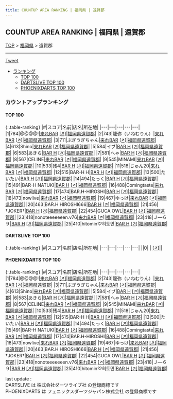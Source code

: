 ```yaml
---
title: COUNTUP AREA RANKING | 福岡県 | 遠賀郡
---
```

## COUNTUP AREA RANKING | 福岡県 | 遠賀郡

[TOP](/darts/rank/) > [福岡県](/darts/rank/福岡県/) > 遠賀郡

___

<a href="https://twitter.com/share?ref_src=twsrc%5Etfw" data-text="COUNTUP AREA RANKING | 福岡県遠賀郡" class="twitter-share-button" data-hashtags="DARTSLIVE,PHOENIXDARTS,darts,ダーツ" data-show-count="false">Tweet</a>

* [ランキング](#カウントアップランキング)
    * [TOP 100](#top-100)
    * [DARTSLIVE TOP 100](#dartslive-top-100)
    * [PHOENIXDARTS TOP 100](#phoenixdarts-top-100)

### カウントアップランキング

#### TOP 100



{:.table-ranking}
|#|スコア|名前|店名|所在地|
|---|---|---|---|---|
|1|784|<span class="rank-name-pd">@@@@!</span>|<a href="/darts/rank/shops/55390.html">来れBAR</a> <a href="https://vs.phoenixdarts.com/jp/shop/shopDetailInfo/s_55390?s_seq=55390">[↗]</a>|<a href="/darts/rank/福岡県/遠賀郡">福岡県遠賀郡</a>|
|2|743|<span class="rank-name-pd">龍弥（いねむりん）</span>|<a href="/darts/rank/shops/55390.html">来れBAR</a> <a href="https://vs.phoenixdarts.com/jp/shop/shopDetailInfo/s_55390?s_seq=55390">[↗]</a>|<a href="/darts/rank/福岡県/遠賀郡">福岡県遠賀郡</a>|
|3|711|<span class="rank-name-pd">ぶぎうぎちゃん</span>|<a href="/darts/rank/shops/55390.html">来れBAR</a> <a href="https://vs.phoenixdarts.com/jp/shop/shopDetailInfo/s_55390?s_seq=55390">[↗]</a>|<a href="/darts/rank/福岡県/遠賀郡">福岡県遠賀郡</a>|
|4|613|<span class="rank-name-pd">Shino</span>|<a href="/darts/rank/shops/55390.html">来れBAR</a> <a href="https://vs.phoenixdarts.com/jp/shop/shopDetailInfo/s_55390?s_seq=55390">[↗]</a>|<a href="/darts/rank/福岡県/遠賀郡">福岡県遠賀郡</a>|
|5|584|<span class="rank-name-pd">イブ</span>|<a href="/darts/rank/shops/84608.html">BAR H</a> <a href="https://vs.phoenixdarts.com/jp/shop/shopDetailInfo/s_84608?s_seq=84608">[↗]</a>|<a href="/darts/rank/福岡県/遠賀郡">福岡県遠賀郡</a>|
|6|583|<span class="rank-name-pd">あきら</span>|<a href="/darts/rank/shops/84608.html">BAR H</a> <a href="https://vs.phoenixdarts.com/jp/shop/shopDetailInfo/s_84608?s_seq=84608">[↗]</a>|<a href="/darts/rank/福岡県/遠賀郡">福岡県遠賀郡</a>|
|7|581|<span class="rank-name-pd">へゃ</span>|<a href="/darts/rank/shops/84608.html">BAR H</a> <a href="https://vs.phoenixdarts.com/jp/shop/shopDetailInfo/s_84608?s_seq=84608">[↗]</a>|<a href="/darts/rank/福岡県/遠賀郡">福岡県遠賀郡</a>|
|8|567|<span class="rank-name-pd">CELINE</span>|<a href="/darts/rank/shops/55390.html">来れBAR</a> <a href="https://vs.phoenixdarts.com/jp/shop/shopDetailInfo/s_55390?s_seq=55390">[↗]</a>|<a href="/darts/rank/福岡県/遠賀郡">福岡県遠賀郡</a>|
|9|545|<span class="rank-name-pd">MINAMI</span>|<a href="/darts/rank/shops/55390.html">来れBAR</a> <a href="https://vs.phoenixdarts.com/jp/shop/shopDetailInfo/s_55390?s_seq=55390">[↗]</a>|<a href="/darts/rank/福岡県/遠賀郡">福岡県遠賀郡</a>|
|10|533|<span class="rank-name-pd">残4</span>|<a href="/darts/rank/shops/84608.html">BAR H</a> <a href="https://vs.phoenixdarts.com/jp/shop/shopDetailInfo/s_84608?s_seq=84608">[↗]</a>|<a href="/darts/rank/福岡県/遠賀郡">福岡県遠賀郡</a>|
|11|518|<span class="rank-name-pd">じゅん20</span>|<a href="/darts/rank/shops/55390.html">来れBAR</a> <a href="https://vs.phoenixdarts.com/jp/shop/shopDetailInfo/s_55390?s_seq=55390">[↗]</a>|<a href="/darts/rank/福岡県/遠賀郡">福岡県遠賀郡</a>|
|12|515|<span class="rank-name-pd">BAR-H H</span>|<a href="/darts/rank/shops/84608.html">BAR H</a> <a href="https://vs.phoenixdarts.com/jp/shop/shopDetailInfo/s_84608?s_seq=84608">[↗]</a>|<a href="/darts/rank/福岡県/遠賀郡">福岡県遠賀郡</a>|
|13|500|<span class="rank-name-pd">たいたい</span>|<a href="/darts/rank/shops/84608.html">BAR H</a> <a href="https://vs.phoenixdarts.com/jp/shop/shopDetailInfo/s_84608?s_seq=84608">[↗]</a>|<a href="/darts/rank/福岡県/遠賀郡">福岡県遠賀郡</a>|
|14|494|<span class="rank-name-pd">たっく</span>|<a href="/darts/rank/shops/84608.html">BAR H</a> <a href="https://vs.phoenixdarts.com/jp/shop/shopDetailInfo/s_84608?s_seq=84608">[↗]</a>|<a href="/darts/rank/福岡県/遠賀郡">福岡県遠賀郡</a>|
|15|491|<span class="rank-name-pd">BAR-H NATUKI</span>|<a href="/darts/rank/shops/84608.html">BAR H</a> <a href="https://vs.phoenixdarts.com/jp/shop/shopDetailInfo/s_84608?s_seq=84608">[↗]</a>|<a href="/darts/rank/福岡県/遠賀郡">福岡県遠賀郡</a>|
|16|488|<span class="rank-name-pd">Comingtaste</span>|<a href="/darts/rank/shops/55390.html">来れBAR</a> <a href="https://vs.phoenixdarts.com/jp/shop/shopDetailInfo/s_55390?s_seq=55390">[↗]</a>|<a href="/darts/rank/福岡県/遠賀郡">福岡県遠賀郡</a>|
|17|474|<span class="rank-name-pd">BAR.H-HIROSHI</span>|<a href="/darts/rank/shops/84608.html">BAR H</a> <a href="https://vs.phoenixdarts.com/jp/shop/shopDetailInfo/s_84608?s_seq=84608">[↗]</a>|<a href="/darts/rank/福岡県/遠賀郡">福岡県遠賀郡</a>|
|18|473|<span class="rank-name-pd">nowlive</span>|<a href="/darts/rank/shops/55390.html">来れBAR</a> <a href="https://vs.phoenixdarts.com/jp/shop/shopDetailInfo/s_55390?s_seq=55390">[↗]</a>|<a href="/darts/rank/福岡県/遠賀郡">福岡県遠賀郡</a>|
|19|467|<span class="rank-name-pd">ゆっけ</span>|<a href="/darts/rank/shops/55390.html">来れBAR</a> <a href="https://vs.phoenixdarts.com/jp/shop/shopDetailInfo/s_55390?s_seq=55390">[↗]</a>|<a href="/darts/rank/福岡県/遠賀郡">福岡県遠賀郡</a>|
|20|463|<span class="rank-name-pd">BAR.H  HIROSHI666</span>|<a href="/darts/rank/shops/84608.html">BAR H</a> <a href="https://vs.phoenixdarts.com/jp/shop/shopDetailInfo/s_84608?s_seq=84608">[↗]</a>|<a href="/darts/rank/福岡県/遠賀郡">福岡県遠賀郡</a>|
|21|456|<span class="rank-name-pd">†JOKER†</span>|<a href="/darts/rank/shops/84608.html">BAR H</a> <a href="https://vs.phoenixdarts.com/jp/shop/shopDetailInfo/s_84608?s_seq=84608">[↗]</a>|<a href="/darts/rank/福岡県/遠賀郡">福岡県遠賀郡</a>|
|22|454|<span class="rank-name-pd">GUCA OWL</span>|<a href="/darts/rank/shops/84608.html">BAR H</a> <a href="https://vs.phoenixdarts.com/jp/shop/shopDetailInfo/s_84608?s_seq=84608">[↗]</a>|<a href="/darts/rank/福岡県/遠賀郡">福岡県遠賀郡</a>|
|23|418|<span class="rank-name-pd">nonoteeeeeeen.v76</span>|<a href="/darts/rank/shops/55390.html">来れBAR</a> <a href="https://vs.phoenixdarts.com/jp/shop/shopDetailInfo/s_55390?s_seq=55390">[↗]</a>|<a href="/darts/rank/福岡県/遠賀郡">福岡県遠賀郡</a>|
|23|418|<span class="rank-name-pd">Ｊ―６９</span>|<a href="/darts/rank/shops/84608.html">BAR H</a> <a href="https://vs.phoenixdarts.com/jp/shop/shopDetailInfo/s_84608?s_seq=84608">[↗]</a>|<a href="/darts/rank/福岡県/遠賀郡">福岡県遠賀郡</a>|
|25|410|<span class="rank-name-pd">hitomin♡히토민</span>|<a href="/darts/rank/shops/84608.html">BAR H</a> <a href="https://vs.phoenixdarts.com/jp/shop/shopDetailInfo/s_84608?s_seq=84608">[↗]</a>|<a href="/darts/rank/福岡県/遠賀郡">福岡県遠賀郡</a>|


#### DARTSLIVE TOP 100



{:.table-ranking}
|#|スコア|名前|店名|所在地|
|---|---|---|---|---|
||0|<span class="rank-name-dl"> </span>|<a href="/darts/rank/shops/.html"></a> <a href="">[↗]</a>|<a href="/darts/rank//"></a>|


#### PHOENIXDARTS TOP 100



{:.table-ranking}
|#|スコア|名前|店名|所在地|
|---|---|---|---|---|
|1|784|<span class="rank-name-pd">@@@@!</span>|<a href="/darts/rank/shops/55390.html">来れBAR</a> <a href="https://vs.phoenixdarts.com/jp/shop/shopDetailInfo/s_55390?s_seq=55390">[↗]</a>|<a href="/darts/rank/福岡県/遠賀郡">福岡県遠賀郡</a>|
|2|743|<span class="rank-name-pd">龍弥（いねむりん）</span>|<a href="/darts/rank/shops/55390.html">来れBAR</a> <a href="https://vs.phoenixdarts.com/jp/shop/shopDetailInfo/s_55390?s_seq=55390">[↗]</a>|<a href="/darts/rank/福岡県/遠賀郡">福岡県遠賀郡</a>|
|3|711|<span class="rank-name-pd">ぶぎうぎちゃん</span>|<a href="/darts/rank/shops/55390.html">来れBAR</a> <a href="https://vs.phoenixdarts.com/jp/shop/shopDetailInfo/s_55390?s_seq=55390">[↗]</a>|<a href="/darts/rank/福岡県/遠賀郡">福岡県遠賀郡</a>|
|4|613|<span class="rank-name-pd">Shino</span>|<a href="/darts/rank/shops/55390.html">来れBAR</a> <a href="https://vs.phoenixdarts.com/jp/shop/shopDetailInfo/s_55390?s_seq=55390">[↗]</a>|<a href="/darts/rank/福岡県/遠賀郡">福岡県遠賀郡</a>|
|5|584|<span class="rank-name-pd">イブ</span>|<a href="/darts/rank/shops/84608.html">BAR H</a> <a href="https://vs.phoenixdarts.com/jp/shop/shopDetailInfo/s_84608?s_seq=84608">[↗]</a>|<a href="/darts/rank/福岡県/遠賀郡">福岡県遠賀郡</a>|
|6|583|<span class="rank-name-pd">あきら</span>|<a href="/darts/rank/shops/84608.html">BAR H</a> <a href="https://vs.phoenixdarts.com/jp/shop/shopDetailInfo/s_84608?s_seq=84608">[↗]</a>|<a href="/darts/rank/福岡県/遠賀郡">福岡県遠賀郡</a>|
|7|581|<span class="rank-name-pd">へゃ</span>|<a href="/darts/rank/shops/84608.html">BAR H</a> <a href="https://vs.phoenixdarts.com/jp/shop/shopDetailInfo/s_84608?s_seq=84608">[↗]</a>|<a href="/darts/rank/福岡県/遠賀郡">福岡県遠賀郡</a>|
|8|567|<span class="rank-name-pd">CELINE</span>|<a href="/darts/rank/shops/55390.html">来れBAR</a> <a href="https://vs.phoenixdarts.com/jp/shop/shopDetailInfo/s_55390?s_seq=55390">[↗]</a>|<a href="/darts/rank/福岡県/遠賀郡">福岡県遠賀郡</a>|
|9|545|<span class="rank-name-pd">MINAMI</span>|<a href="/darts/rank/shops/55390.html">来れBAR</a> <a href="https://vs.phoenixdarts.com/jp/shop/shopDetailInfo/s_55390?s_seq=55390">[↗]</a>|<a href="/darts/rank/福岡県/遠賀郡">福岡県遠賀郡</a>|
|10|533|<span class="rank-name-pd">残4</span>|<a href="/darts/rank/shops/84608.html">BAR H</a> <a href="https://vs.phoenixdarts.com/jp/shop/shopDetailInfo/s_84608?s_seq=84608">[↗]</a>|<a href="/darts/rank/福岡県/遠賀郡">福岡県遠賀郡</a>|
|11|518|<span class="rank-name-pd">じゅん20</span>|<a href="/darts/rank/shops/55390.html">来れBAR</a> <a href="https://vs.phoenixdarts.com/jp/shop/shopDetailInfo/s_55390?s_seq=55390">[↗]</a>|<a href="/darts/rank/福岡県/遠賀郡">福岡県遠賀郡</a>|
|12|515|<span class="rank-name-pd">BAR-H H</span>|<a href="/darts/rank/shops/84608.html">BAR H</a> <a href="https://vs.phoenixdarts.com/jp/shop/shopDetailInfo/s_84608?s_seq=84608">[↗]</a>|<a href="/darts/rank/福岡県/遠賀郡">福岡県遠賀郡</a>|
|13|500|<span class="rank-name-pd">たいたい</span>|<a href="/darts/rank/shops/84608.html">BAR H</a> <a href="https://vs.phoenixdarts.com/jp/shop/shopDetailInfo/s_84608?s_seq=84608">[↗]</a>|<a href="/darts/rank/福岡県/遠賀郡">福岡県遠賀郡</a>|
|14|494|<span class="rank-name-pd">たっく</span>|<a href="/darts/rank/shops/84608.html">BAR H</a> <a href="https://vs.phoenixdarts.com/jp/shop/shopDetailInfo/s_84608?s_seq=84608">[↗]</a>|<a href="/darts/rank/福岡県/遠賀郡">福岡県遠賀郡</a>|
|15|491|<span class="rank-name-pd">BAR-H NATUKI</span>|<a href="/darts/rank/shops/84608.html">BAR H</a> <a href="https://vs.phoenixdarts.com/jp/shop/shopDetailInfo/s_84608?s_seq=84608">[↗]</a>|<a href="/darts/rank/福岡県/遠賀郡">福岡県遠賀郡</a>|
|16|488|<span class="rank-name-pd">Comingtaste</span>|<a href="/darts/rank/shops/55390.html">来れBAR</a> <a href="https://vs.phoenixdarts.com/jp/shop/shopDetailInfo/s_55390?s_seq=55390">[↗]</a>|<a href="/darts/rank/福岡県/遠賀郡">福岡県遠賀郡</a>|
|17|474|<span class="rank-name-pd">BAR.H-HIROSHI</span>|<a href="/darts/rank/shops/84608.html">BAR H</a> <a href="https://vs.phoenixdarts.com/jp/shop/shopDetailInfo/s_84608?s_seq=84608">[↗]</a>|<a href="/darts/rank/福岡県/遠賀郡">福岡県遠賀郡</a>|
|18|473|<span class="rank-name-pd">nowlive</span>|<a href="/darts/rank/shops/55390.html">来れBAR</a> <a href="https://vs.phoenixdarts.com/jp/shop/shopDetailInfo/s_55390?s_seq=55390">[↗]</a>|<a href="/darts/rank/福岡県/遠賀郡">福岡県遠賀郡</a>|
|19|467|<span class="rank-name-pd">ゆっけ</span>|<a href="/darts/rank/shops/55390.html">来れBAR</a> <a href="https://vs.phoenixdarts.com/jp/shop/shopDetailInfo/s_55390?s_seq=55390">[↗]</a>|<a href="/darts/rank/福岡県/遠賀郡">福岡県遠賀郡</a>|
|20|463|<span class="rank-name-pd">BAR.H  HIROSHI666</span>|<a href="/darts/rank/shops/84608.html">BAR H</a> <a href="https://vs.phoenixdarts.com/jp/shop/shopDetailInfo/s_84608?s_seq=84608">[↗]</a>|<a href="/darts/rank/福岡県/遠賀郡">福岡県遠賀郡</a>|
|21|456|<span class="rank-name-pd">†JOKER†</span>|<a href="/darts/rank/shops/84608.html">BAR H</a> <a href="https://vs.phoenixdarts.com/jp/shop/shopDetailInfo/s_84608?s_seq=84608">[↗]</a>|<a href="/darts/rank/福岡県/遠賀郡">福岡県遠賀郡</a>|
|22|454|<span class="rank-name-pd">GUCA OWL</span>|<a href="/darts/rank/shops/84608.html">BAR H</a> <a href="https://vs.phoenixdarts.com/jp/shop/shopDetailInfo/s_84608?s_seq=84608">[↗]</a>|<a href="/darts/rank/福岡県/遠賀郡">福岡県遠賀郡</a>|
|23|418|<span class="rank-name-pd">nonoteeeeeeen.v76</span>|<a href="/darts/rank/shops/55390.html">来れBAR</a> <a href="https://vs.phoenixdarts.com/jp/shop/shopDetailInfo/s_55390?s_seq=55390">[↗]</a>|<a href="/darts/rank/福岡県/遠賀郡">福岡県遠賀郡</a>|
|23|418|<span class="rank-name-pd">Ｊ―６９</span>|<a href="/darts/rank/shops/84608.html">BAR H</a> <a href="https://vs.phoenixdarts.com/jp/shop/shopDetailInfo/s_84608?s_seq=84608">[↗]</a>|<a href="/darts/rank/福岡県/遠賀郡">福岡県遠賀郡</a>|
|25|410|<span class="rank-name-pd">hitomin♡히토민</span>|<a href="/darts/rank/shops/84608.html">BAR H</a> <a href="https://vs.phoenixdarts.com/jp/shop/shopDetailInfo/s_84608?s_seq=84608">[↗]</a>|<a href="/darts/rank/福岡県/遠賀郡">福岡県遠賀郡</a>|


<div class="footer border-top border-gray-light mt-5 pt-3 text-right text-gray">
    last update : <span style="font-weight: italic" id="foot_last_modified"></span><br />
    DARTSLIVE は 株式会社ダーツライブ社 の登録商標です<br />
    PHOENIXDARTS は フェニックスダーツジャパン株式会社 の登録商標です<br />
</div>

<script src="https://cdnjs.cloudflare.com/ajax/libs/jquery.tablesorter/2.31.3/js/jquery.tablesorter.min.js" integrity="sha512-qzgd5cYSZcosqpzpn7zF2ZId8f/8CHmFKZ8j7mU4OUXTNRd5g+ZHBPsgKEwoqxCtdQvExE5LprwwPAgoicguNg==" crossorigin="anonymous" referrerpolicy="no-referrer"></script>
<link rel="stylesheet" href="https://cdnjs.cloudflare.com/ajax/libs/jquery.tablesorter/2.31.3/css/theme.default.min.css" integrity="sha512-wghhOJkjQX0Lh3NSWvNKeZ0ZpNn+SPVXX1Qyc9OCaogADktxrBiBdKGDoqVUOyhStvMBmJQ8ZdMHiR3wuEq8+w==" crossorigin="anonymous" referrerpolicy="no-referrer" />
<script>
$(function() {
    $(".table-ranking").tablesorter({sortList:[[0, 0]]});
    $("#foot_last_modified").text(formatDate(new Date(document.lastModified), 'yyyy-MM-dd HH:mm:ss'));
});
</script>

<script async src="https://platform.twitter.com/widgets.js" charset="utf-8"></script>